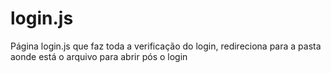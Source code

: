 # login.js
Página login.js que faz toda a verificação do login, redireciona para a pasta aonde está o arquivo para abrir pós o login
